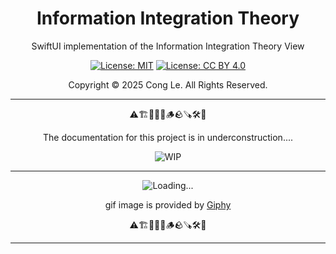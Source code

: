 
<div align="center">
	<h1>
		<strong>Information Integration Theory</strong>
	</h1>
    <p>SwiftUI implementation of the Information Integration Theory View</p>
	
[![License: MIT](https://img.shields.io/badge/License-MIT-yellow.svg)](LICENSE) [![License: CC BY 4.0](https://licensebuttons.net/l/by/4.0/88x31.png)](LICENSE-CC-BY)

Copyright © 2025 Cong Le. All Rights Reserved.

 
</div>



---

<div align="center">
	
⚠️🏗️🚧🦺🧱🪵🪨🪚🛠️👷

The documentation for this project is in underconstruction....


![WIP](https://media0.giphy.com/media/v1.Y2lkPTc5MGI3NjExMm5ic3l0czltejBxMG9sYm5zdzY0cTE4OWwzeHl1Y2RpNTd5NHJhMiZlcD12MV9pbnRlcm5hbF9naWZfYnlfaWQmY3Q9Zw/RhGhED0aSeUUQSfH76/giphy.gif)

---


![Loading...](https://media4.giphy.com/media/v1.Y2lkPTc5MGI3NjExaDlydXo1ZDBkOG9oN3Z5ZTBnNXZmdzJmM2w4b2FmbXVoZW0wdTNzaCZlcD12MV9pbnRlcm5hbF9naWZfYnlfaWQmY3Q9Zw/IcZhFmufozDCij3p22/giphy.gif)


gif image is provided by [Giphy](https://giphy.com)

⚠️🏗️🚧🦺🧱🪵🪨🪚🛠️👷
	
</div>

----
